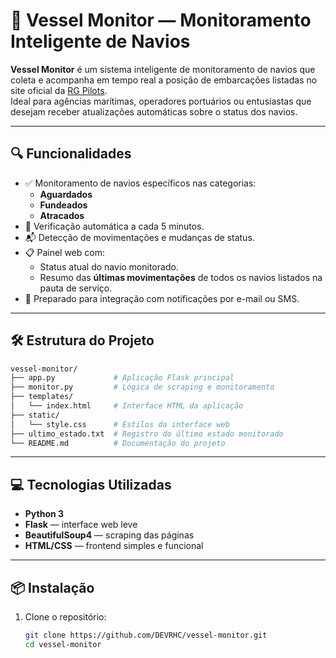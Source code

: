 # 🚢 Vessel Monitor — Monitoramento Inteligente de Navios

**Vessel Monitor** é um sistema inteligente de monitoramento de navios que coleta e acompanha em tempo real a posição de embarcações listadas no site oficial da [RG Pilots](https://www.rgpilots.com.br/).  
Ideal para agências marítimas, operadores portuários ou entusiastas que desejam receber atualizações automáticas sobre o status dos navios.

---

## 🔍 Funcionalidades

- ✅ Monitoramento de navios específicos nas categorias:
  - **Aguardados**
  - **Fundeados**
  - **Atracados**
- 📡 Verificação automática a cada 5 minutos.
- 📬 Detecção de movimentações e mudanças de status.
- 📋 Painel web com:
  - Status atual do navio monitorado.
  - Resumo das **últimas movimentações** de todos os navios listados na pauta de serviço.
- 🔔 Preparado para integração com notificações por e-mail ou SMS.

---

## 🛠️ Estrutura do Projeto

```bash
vessel-monitor/
├── app.py             # Aplicação Flask principal
├── monitor.py         # Lógica de scraping e monitoramento
├── templates/
│   └── index.html     # Interface HTML da aplicação
├── static/
│   └── style.css      # Estilos da interface web
├── ultimo_estado.txt  # Registro do último estado monitorado
└── README.md          # Documentação do projeto

```
---

## 💻 Tecnologias Utilizadas

- **Python 3**
- **Flask** — interface web leve
- **BeautifulSoup4** — scraping das páginas
- **HTML/CSS** — frontend simples e funcional

---

## 📦 Instalação

1. Clone o repositório:
   ```bash
   git clone https://github.com/DEVRHC/vessel-monitor.git
   cd vessel-monitor
